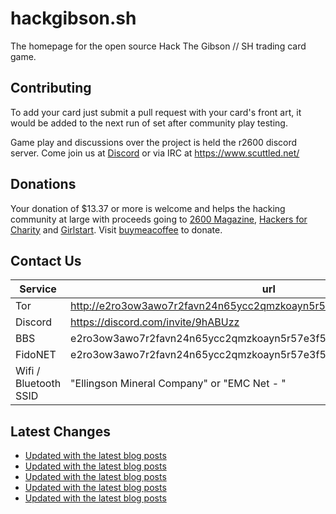 # hackgibson.sh
The homepage for the open source Hack The Gibson // SH trading card game.


## Contributing

To add your card just submit a pull request with your card's front art, it would be added to the next run of set after community play testing.

Game play and discussions over the project is held the r2600 discord server. Come join us at [Discord](https://discord.com/invite/9hABUzz) or via IRC at https://www.scuttled.net/


## Donations

Your donation of $13.37 or more is welcome and helps the hacking community at large with proceeds going to [2600 Magazine](https://2600.com/), [Hackers for Charity](https://hackersforcharity.org) and [Girlstart](https://girlstart.org).  Visit [buymeacoffee](https://www.buymeacoffee.com/hackgibson.sh) to donate.


## Contact Us

Service | url
-|-
Tor | http://e2ro3ow3awo7r2favn24n65ycc2qmzkoayn5r57e3f56nvjwdcgg32ad.onion
Discord | https://discord.com/invite/9hABUzz
BBS | e2ro3ow3awo7r2favn24n65ycc2qmzkoayn5r57e3f56nvjwdcgg32ad.onion:23
FidoNET | e2ro3ow3awo7r2favn24n65ycc2qmzkoayn5r57e3f56nvjwdcgg32ad.onion:24554
Wifi / Bluetooth SSID | "Ellingson Mineral Company" or "EMC Net - <fidonet address>"

## Latest Changes
<!-- BLOG-POST-LIST:START -->
- [Updated with the latest blog posts](https://github.com/DFW2600/hackgibson.sh/commit/8fd0c09c9ff395f7b2f303a2b79c32059d4dcfb1)
- [Updated with the latest blog posts](https://github.com/DFW2600/hackgibson.sh/commit/f214d57a52404496910189f083ef92f607ecb3b4)
- [Updated with the latest blog posts](https://github.com/DFW2600/hackgibson.sh/commit/3bf94f133c0c4ba5384d8f00f06e96439859e9bf)
- [Updated with the latest blog posts](https://github.com/DFW2600/hackgibson.sh/commit/c887519a4662a25fb77e682135fc0d6425d7b689)
- [Updated with the latest blog posts](https://github.com/DFW2600/hackgibson.sh/commit/6b4a207cfbec06f0a6dd6454e841c0f5d0d94b2f)
<!-- BLOG-POST-LIST:END -->

